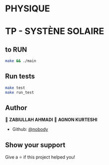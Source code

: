 # PHYSIQUE  

# TP - SYSTÈNE SOLAIRE 

## to RUN

```sh
make && ./main
```

## Run tests

```sh
make test 
make run_test
```

## Author

👤 **ZABIULLAH AHMADI** 👤 **AGNON KURTESHI**

* Github: [@nobody](https://gitedu.hesge.ch/physique/systeme-solaire)


## Show your support

Give a ⭐️ if this project helped you!

